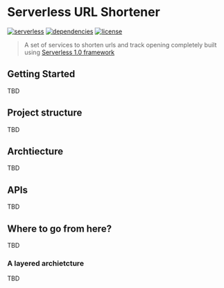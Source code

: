 # Serverless URL Shortener
[![serverless](http://public.serverless.com/badges/v3.svg)](http://www.serverless.com)
[![dependencies](https://img.shields.io/david/aletheia/serverless-url-shortener.svg)](https://www.npmjs.com/package/amity-serverless-module-starter)
[![license](https://img.shields.io/npm/l/amity-serverless-module-starter.svg)](https://www.npmjs.com/package/amity-serverless-module-starter)

> A set of services to shorten urls and track opening completely built using [Serverless 1.0 framework](https://serverless.com)


## Getting Started
TBD

## Project structure
TBD

## Archtiecture
TBD

## APIs
TBD

## Where to go from here?
TBD

### A layered archietcture
TBD
